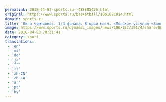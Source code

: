 ```yaml
---
permalink: 2018-04-03-sports.ru--487885426.html
original: https://www.sports.ru/basketball/1061871914.html
domain: sports.ru
title: 'Лига чемпионов. 1/4 финала. Второй матч. «Монако» уступил «Банвиту», но вышел в следующий раунд'
image: https://www.sports.ru/dynamic_images/news/106/187/191/4/share/0bfaa7.png
date: 2018-04-03 20:31:41
category: sport
translations: 
 - 'en'
 - 'es'
 - 'de'
 - 'ja'
 - 'fr'
 - 'it'
 - 'zh-CN'
 - 'zh-TW'
 - 'ar'
 - 'pt'
 - 'hy'
---
```


